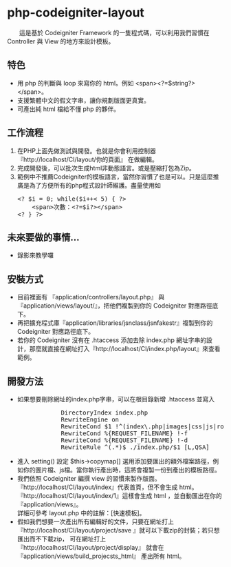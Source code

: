 php-codeigniter-layout
======================


<html>
<head>
</head>
<body>
<p>&emsp;&emsp;這是基於 Codeigniter Framework 的一隻程式碼，可以利用我們習慣在 Controller 與 View 的地方來設計模板。</p>
<h2>特色</h2>
<ul>
<li>用 php 的判斷與 loop 來寫你的 html。例如 &lt;span&gt;&lt;?=$string?&gt;&lt;/span&gt;。</li>
<li>支援繁體中文的假文字串，讓你規劃版面更真實。</li>
<li>可產出純 html 檔給不懂 php 的夥伴。</li>
</ul>
<h2>工作流程</h2>
<ol>
<li>在PHP上面先做測試與開發。也就是你會利用控制器 『http://localhost/CI/layout/你的頁面』&nbsp;在做編輯。</li>
<li>完成開發後，可以批次生成html非動態語言。或是壓縮打包為Zip。</li>
<li>範例中不推薦Codeigniter的模板語言，當然你習慣了也是可以。只是這麼推廣是為了方便所有的php程式設計師維護。盡量使用如<br />
<pre>&lt;? $i = 0; while($i++&lt; 5) { ?&gt;<br />&nbsp; &nbsp; &lt;span&gt;次數：&lt;?=$i?&gt;&lt;/span&gt;<br />&lt;? } ?&gt;
</pre>
</li>
</ol>
<h2>未來要做的事情...</h2>
<ul>
<li>錄影來教學囉</li>
</ul>
<h2>安裝方式</h2>
<ul>
<li>目前裡面有 『application/controllers/layout.php』 與 『application/views/layout/』，把他們複製到你的 Codeigniter 對應路徑底下。</li>
<li>再把擴充程式庫『application/libraries/jsnclass/jsnfakestr』複製到你的 Codeigniter 對應路徑底下。</li>
<li>若你的 Codeigniter 沒有在 .htaccess 添加去除 index.php 網址字串的設計，那麼就直接在網址打入『http://localhost/CI/index.php/layout』來查看範例。</li>
</ul>
<h2>開發方法</h2>
<ul>
<li>如果想要刪除網址的index.php字串，可以在根目錄新增 .htaccess 並寫入
<pre>            DirectoryIndex index.php
            RewriteEngine on
            RewriteCond $1 !^(index\.php|images|css|js|robots\.txt|favicon\.ico)
            RewriteCond %{REQUEST_FILENAME} !-f
            RewriteCond %{REQUEST_FILENAME} !-d
            RewriteRule ^(.*)$ ./index.php/$1 [L,QSA] </pre>
</li>
<li>進入 setting() 設定 $this-&gt;copymap[] 選用添加要匯出的額外檔案路徑，例如你的圖片檔、js檔。當你執行產出時，這將會複製一份到產出的模板路徑。</li>
<li>我們依照 Codeigniter 編撰 view 的習慣來製作版面。<br />『http://localhost/CI/layout/index』代表首頁，但不會生成 html。<br />『http://localhost/CI/layout/index/1』這樣會生成 html ，並自動匯出在你的 『application/views』。<br />詳細可參考 layout.php 中的註解：[快速模板]。</li>
<li>假如我們想要一次產出所有編輯好的文件，只要在網址打上 『http://localhost/CI/layout/project/save 』就可以下載zip的封裝；若只想匯出而不下載zip， 可在網址打上 『http://localhost/CI/layout/project/display』 就會在 『application/views/build_projecsts_html』 產出所有 html。<br /></li>
</ul>
</body>
</html>